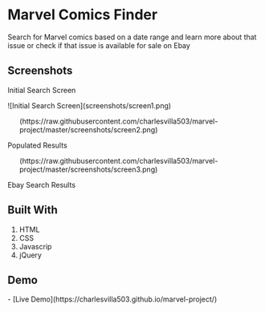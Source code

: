 <h1>Marvel Comics Finder</h1>
  <p>Search for Marvel comics based on a date range and learn more about that issue or check if that issue is
  available for sale on Ebay</p>

<h2>Screenshots</h2>
  <p>Initial Search Screen</p>
  ![Initial Search Screen](screenshots/screen1.png)

  <ol>(https://raw.githubusercontent.com/charlesvilla503/marvel-project/master/screenshots/screen2.png)</ol>
  <p>Populated Results</p>

  <ol>(https://raw.githubusercontent.com/charlesvilla503/marvel-project/master/screenshots/screen3.png)</ol>
  <p>Ebay Search Results</p>

<h2>Built With</h2>
  <ol>
    <li><span class="caps">HTML</span></li>
    <li><span class="caps">CSS</span></li>
    <li>Javascrip</li>
    <li>jQuery</li>
  </ol>

<h2>Demo</h2>
  <p>- [Live Demo](https://charlesvilla503.github.io/marvel-project/)</p>
